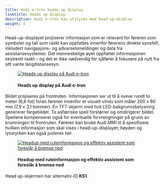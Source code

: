 ```yaml
---
title: Audi e-tron heads up display
linktitle: Heads up display
description: Audi e-tron kan utstyres med head-up-display
weight: 4
---
```

<!-- markdownlint-disable MD033 -->

Head-up-displayet projiserer informasjon som er relevant for føreren som symboler og tall som raskt kan oppfattes innenfor førerens direkte synsfelt, inkludert navigasjons- og advarselsmeldinger og data fra assistansesystemer. Det menneskelige øyet oppfatter informasjonen ekstremt raskt – og det er ikke nødvendig for sjåfører å fokusere på nytt fra sitt vante langdistansesyn.

<figure>
    <a href="https://media.electrichasgoneaudi.net/multimedia/models/e-tron/technology/uiandoperations/headupdisplay/headup.jpg">
        <img src="https://media.electrichasgoneaudi.net/multimedia/models/e-tron/technology/uiandoperations/headupdisplay/headup.jpg"
        alt="Heads up display på Audi e-tron" title="Heads up display på Audi e-tron">
    </a>
    <figcaption><h4>Heads up display på Audi e-tron</h4></figcaption>
</figure>

Bildet projiseres på frontruten. Informasjonen ser ut til å sveve rundt to meter (6,6 fot) foran føreren innenfor et visuelt vindu som måler 200 x 80 mm (7,9 x 3,1 tommer). En TFT-skjerm med hvit LED-bakgrunnsbelysning genererer fargebildet. To asfæriske speil forstørrer og omdirigerer bildet. Speilene kompenserer også for eventuelle forvrengninger på grunn av krumningen til frontruten. Føreren kan bruke Audi MMI til å spesifisere hvilken informasjon som skal vises i head-up-displayet; høyden og lysstyrken kan også justeres her.

<figure>
    <a href="https://media.electrichasgoneaudi.net/multimedia/models/e-tron/technology/uiandoperations/headupdisplay/headup2.jpg">
        <img src="https://media.electrichasgoneaudi.net/multimedia/models/e-tron/technology/uiandoperations/headupdisplay/headup2s.jpg"
        alt="Headup med ruteinformasjon og effektiv assistent som foreslår å bremse ned" title="Headup med ruteinformasjon og effektiv assistent som foreslår å bremse ned">
    </a>
    <figcaption><h4>Headup med ruteinformasjon og effektiv assistent som foreslår å bremse ned</h4></figcaption>
</figure>

Head up-skjermen har alternativ-ID **KS1**
